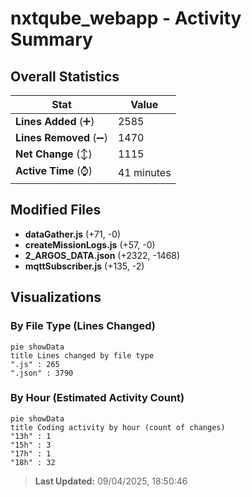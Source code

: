 # nxtqube_webapp - Activity Summary 

## Overall Statistics

| Stat                   | Value                                                             |
| ---------------------- | ----------------------------------------------------------------- |
| **Lines Added** (➕)   | 2585                                          |
| **Lines Removed** (➖) | 1470                                        |
| **Net Change** (↕)    | 1115                |
| **Active Time** (⌚)   | 41 minutes |


## Modified Files
- **dataGather.js** (+71, -0)
- **createMissionLogs.js** (+57, -0)
- **2_ARGOS_DATA.json** (+2322, -1468)
- **mqttSubscriber.js** (+135, -2)

## Visualizations

### By File Type (Lines Changed)

```mermaid
pie showData
title Lines changed by file type
".js" : 265
".json" : 3790
```

### By Hour (Estimated Activity Count)

```mermaid
pie showData
title Coding activity by hour (count of changes)
"13h" : 1
"15h" : 3
"17h" : 1
"18h" : 32
```


> **Last Updated:** 09/04/2025, 18:50:46